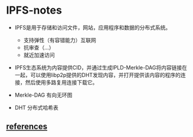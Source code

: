# IPFS-notes

* IPFS是用于存储和访问文件，网站，应用程序和数据的分布式系统。
  * 支持弹性（有容错能力）互联网
  * 抗审查（...）
  * 就近加速访问

* IPFS生态系统为内容提供CID，并通过生成IPLD-Merkle-DAG将内容链接在一起，可以使用libp2p提供的DHT发现内容，并打开提供该内容的程序的连接，然后使用多路复用连接下载它。
 * Merkle-DAG 有向无环图
 * DHT 分布式哈希表

## [references](./reference.md)
